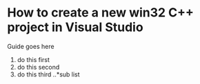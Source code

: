 # How to create a new win32 C++ project in Visual Studio
Guide goes here
1. do this first
2. do this second
  1.   do this third
..*sub list
